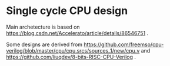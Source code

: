 # Single cycle CPU design

 Main archetecture is based on https://blog.csdn.net/Accelerato/article/details/86546751 .

 Some designs are derived from  https://github.com/freemso/cpu-verilog/blob/master/cpu/cpu.srcs/sources_1/new/cpu.v and https://github.com/liuqdev/8-bits-RISC-CPU-Verilog . 
 
 


